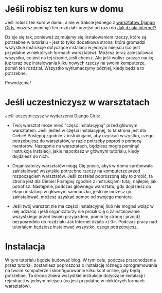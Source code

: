 # Jeśli robisz ten kurs w domu

Jeśli robisz ten kurs w domu, a nie w trakcie jednego z [warsztatów Django Girls](https://djangogirls.org/events/), możesz pominąć ten rozdział i przejść od razu do [Jak działa internet?](../how_the_internet_works/README.md).

Dzieje się tak, ponieważ zajmujemy się instalowaniem rzeczy, które są potrzebne w tutorialu - jest to tylko dodatkowa strona, która gromadzi wszystkie instrukcje dotyczące instalacji w jednym miejscu (co jest przydatne w niektórych formach warsztatów). Możesz teraz zainstalować wszystko, co jest na tej stronie, jeśli chcesz. Ale jeśli wolisz zacząć naukę już teraz bez instalowania kilku nowych rzeczy na swoim komputerze, pomiń ten rozdział. Wszystko wytłumaczymy później, kiedy będzie to potrzebne.

Powodzenia!

# Jeśli uczestniczysz w warsztatach

Jeśli uczestniczysz w wydarzeniu Django Girls:

* Twój warsztat może mieć "część instalacyjną" przed głównym warsztatem. Jeśli jesteś w części instalacyjnej, to ta strona jest dla Ciebie! Postępuj zgodnie z instrukcjami, aby uzyskać wszystko, czego potrzebujesz do warsztatów, w razie potrzeby poproś o pomocą mentorów. Następnie na warsztatach, będziesz mogła pominąć instrukcje instalacji, jakie napotkasz w głównym tutorialu, kiedy dojdziesz do nich.
* Organizatorzy warsztatów mogą Cię prosić, abyś w domu spróbowała zainstalować wszytskie potrzebne rzeczy na komputerze przed rozpoczęciem warsztatów. Jeśli zostałaś poproszoną aby to zrobić, ta strona jest dla Ciebie! Postępuj zgodnie z instrukcjami tutaj, najlepiej jak potrafisz. Następnie, podczas głównego warsztatu, gdy dojdziesz do etapu instalacji w głównym samouczku, jeśli nie możesz go zainstalować, możesz uzyskać pomoc od swojego mentora.
* Jeśli twój warsztat nie ma części instalacyjnej (lub nie mogłaś wziąć w niej udziału) i jeśli organizatorzy nie prosili Cię o zainstalowanie wszystkiego przed twoim przyjazdem, pomiń tę stronę i przejdź bezpośrednio do rozdziału  Jak Internet działa </ 0>. Podczas pracy nad tutorialem będziesz instalować wszystko, czego potrzebujesz.</li> </ul> 
    
    # Instalacja
    
    W tym tutorialu będzie budować blog. W tym celu, podczas przechodzenia przez tutorial, zostaniesz poproszona o instalację różnego oprogramowania na twoim komputerze i skonfigurowanie kilku kont online, gdy będą potrzebne. Ta strona zbiera wszystkie instrukcje dotyczące instalacji i rejestracji w jednym miejscu (co jest przydatne w niektórych formach warsztatów).
    
    <!--sec data-title="Chromebook setup (if you're using one)"
data-id="chromebook_setup" data-collapse=true ces--> {% include "/chromebook_setup/instructions.md" %} 
    
    <!--endsec-->
    
    # Krótkie wprowadzenie do wiersza polecenia
    
    Wiele z poniższych kroków odnosi się do "konsoli", "terminala", "okna poleceń" lub "linii poleceń" - wszystkie one oznaczają to samo: okno na komputerze, w którym można wprowadzać polecenia. Gdy dojdziesz do głównego tutoriala, dowiesz się więcej o linii poleceń. Na razie najważniejszą rzeczą jaką musisz wiedzieć to, to jak otworzyć okno wiersza polecenia i jak ono wygląda: {% include "/ intro_to_command_line/open_instructions.md" %}
    
    # Zainstaluj Pythona
    
    {% include "/python_installation/instructions.md" %}
    
    # Zainstaluj edytor kodu
    
    {% include "/code_editor/instructions.md" %} 
    
    # Utwórz środowisko wirtualne i zainstaluj Django
    
    {% include "/django_installation/instructions.md" %}
    
    # Zainstaluj Gita
    
    {% include "/deploy/install_git.md" %}
    
    # Utwórz konto na GitHubie
    
    Przejdź do strony [ GitHub.com ](https://www.github.com) i zarejestruj nowe bezpłatne konto użytkownika. Pamiętaj, aby zapamiętać swoje hasło (dodaj go do swojego menedżera haseł, jeśli go używasz).
    
    # Utwórz konto na PythonAnywhere
    
    {% include "/deploy/signup_pythonanywhere.md" %}
    
    # Zacznij czytać
    
    Gratulacje, jesteś gotowa, by zacząć pracę! Jeśli masz trochę czasu przed warsztatami, możesz przeczytać początkowe rozdziały:
    
    * [Jak działa internet](../how_the_internet_works/README.md)
    
    * [Wprowadzenie do wiersza polecenia](../intro_to_command_line/README.md)
    
    * [Wprowadzenie do Pythona](../python_introduction/README.md)
    
    * [Czym jest Django?](../django/README.md)
    
    # Ciesz się warsztatami!
    
    Kiedy zaczniesz warsztaty, będziesz mogła przejść od razu do rozdziału [Twój pierwszy projekt w Django!](../django_start_project/README.md) ponieważ już przebrnęłaś przez materiał z wcześniejszych rozdziałów.